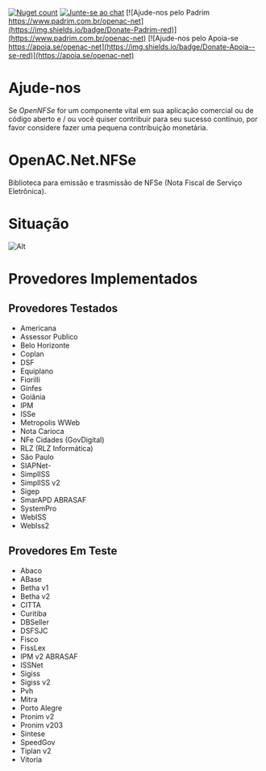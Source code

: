 [![Nuget count](http://img.shields.io/nuget/v/OpenAC.Net.NFSe.svg)](https://www.nuget.org/packages/OpenAC.Net.NFSe/)
[![Junte-se ao chat](https://img.shields.io/badge/Chat%20on-Discord-purple.svg)](https://discord.com/invite/brdmJ7Yv6w)
[![Ajude-nos pelo Padrim https://www.padrim.com.br/openac-net](https://img.shields.io/badge/Donate-Padrim-red)](https://www.padrim.com.br/openac-net)
[![Ajude-nos pelo Apoia-se https://apoia.se/openac-net](https://img.shields.io/badge/Donate-Apoia--se-red)](https://apoia.se/openac-net)

# Ajude-nos

Se *OpenNFSe* for um componente vital em sua aplicação comercial ou de código aberto e / ou você quiser contribuir para seu sucesso contínuo, por favor considere fazer uma pequena contribuição monetária.

# OpenAC.Net.NFSe

Biblioteca para emissão e trasmissão de NFSe (Nota Fiscal de Serviço Eletrônica).

# Situação

![Alt](https://repobeats.axiom.co/api/embed/86dd7e67ae35b516fb5d1e569a5e040cee3704e3.svg "Situação do Projeto")

# Provedores Implementados

## Provedores Testados

- Americana
- Assessor Publico
- Belo Horizonte
- Coplan
- DSF
- Equiplano
- Fiorilli
- Ginfes
- Goiânia
- IPM
- ISSe
- Metropolis WWeb
- Nota Carioca
- NFe Cidades (GovDigital)
- RLZ (RLZ Informática)
- São Paulo
- SIAPNet- 
- SimplISS
- SimplISS v2
- Sigep
- SmarAPD ABRASAF
- SystemPro
- WebISS
- WebIss2

## Provedores Em Teste

- Abaco
- ABase
- Betha v1
- Betha v2
- CITTA
- Curitiba
- DBSeller
- DSFSJC
- Fisco
- FissLex
- IPM v2 ABRASAF
- ISSNet
- Sigiss
- Sigiss v2
- Pvh
- Mitra
- Porto Alegre
- Pronim v2
- Pronim v203
- Sintese
- SpeedGov
- Tiplan v2
- Vitoria
